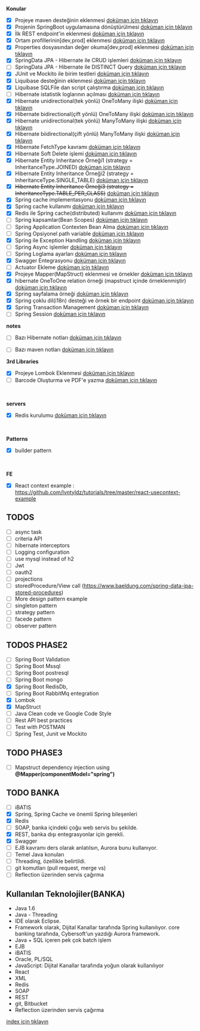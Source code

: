 **Konular**
- [X] Projeye maven desteğinin eklenmesi [doküman için tıklayın](./documentation/addMavenSupportToProject.md)
- [X] Projenin SpringBoot uygulamasına dönüştürülmesi [doküman için tıklayın](./documentation/convertProjectToSpringBootApp.md)
- [X] İlk REST endpoint'in eklenmesi [doküman için tıklayın](./documentation/createFirstRestController.md)
- [X] Ortam profillerinin[dev,prod] eklenmesi [doküman için tıklayın](./documentation/createEnvironmentProfiles.md)
- [X] Properties dosyasından değer okuma[dev,prod] eklenmesi [doküman için tıklayın](./documentation/readParamFromConfigFile.md)
- [X] SpringData JPA - Hibernate ile  CRUD işlemleri [doküman için tıklayın](./documentation/CRUDWithJpaHibernate.md)
- [ ] SpringData JPA - Hibernate ile  DISTINCT Query [doküman için tıklayın](./documentation/jpaHibernateDistinctExample.md)
- [X] JUnit ve Mockito ile birim testleri [doküman için tıklayın](./documentation/unitTestWithJunitAndMockito.md)
- [X] Liquibase desteğinin eklenmesi [doküman için tıklayın](./documentation/addLiquibaseSupport.md)
- [X] Liquibase SQLFile dan script çalıştırma [doküman için tıklayın](./documentation/addLiquibaseChangesetFromSqlFileData.md)
- [ ] Hibernate istatistik loglarının açılması [doküman için tıklayın](./documentation/addStatisticalLoggingSessionEvent.md)
- [X] Hibernate unidirectional(tek yönlü) OneToMany ilişki [doküman için tıklayın](./documentation/addOneToManyUnidirectionalRelation.md)
- [X] Hibernate bidirectional(çift yönlü) OneToMany ilişki [doküman için tıklayın](./documentation/addOneToManyBidirectionalRelation.md)
- [X] Hibernate unidirectional(tek yönlü) ManyToMany ilişki [doküman için tıklayın](./documentation/addManyToManyUnidirectionalRelation.md)
- [X] Hibernate biidirectional(çift yönlü) ManyToMany ilişki [doküman için tıklayın](./documentation/addManyToManybidirectionalRelation.md)
- [X] Hibernate FetchType kavramı [doküman için tıklayın](./documentation/hibernateFetchTypes.md)
- [X] Hibernate Soft Delete işlemi [doküman için tıklayın](./documentation/hibernateSoftDetele.md)
- [X] Hibernate Entity Inheritance Örneği1 (strategy = InheritanceType.JOINED) [doküman için tıklayın](./documentation/entityInheritanceJoinedExample.md)
- [X] Hibernate Entity Inheritance Örneği2 (strategy = InheritanceType.SINGLE_TABLE) [doküman için tıklayın](./documentation/entityInheritanceSingleTableExample.md)
- [X] ~~Hibernate Entity Inheritance Örneği3 (strategy = InheritanceType.TABLE_PER_CLASS)~~ [doküman için tıklayın](./documentation/entityInheritanceTablePerClassExample.md)
- [X] Spring cache implementasyonu [doküman için tıklayın](./documentation/springCacheImpl.md)
- [X] Spring cache kullanımı [doküman için tıklayın](./documentation/springCacheExamples.md)
- [X] Redis ile Spring cache(distributed) kullanımı [doküman için tıklayın](./documentation/distributedCacheWithRedis.md)
- [ ] Spring kapsamlar(Bean Scopes) [doküman için tıklayın](./documentation/springBeanScopes.md)
- [ ] Spring Application Contexten Bean Alma [doküman için tıklayın](./documentation/getBeansFromAppContext.md)
- [ ] Spring Opsiyonel path variable [doküman için tıklayın](./documentation/generateBarcodeAndPdf.md)
- [X] Spring ile Exception Handling [doküman için tıklayın](./documentation/exceptionHanglingWithSpring.md)
- [ ] Spring Async işlemler [doküman için tıklayın](./documentation/assAsyncExample.md)
- [ ] Spring Loglama ayarları [doküman için tıklayın](./documentation/springLoggingConfiguration.md)
- [X] Swagger Entegrasyonu [doküman için tıklayın](./documentation/swaggerIntegration.md)
- [ ] Actuator Ekleme [doküman için tıklayın](./documentation/addActuator.md)
- [X] Projeye Mapper(MapStruct) eklenmesi ve örnekler  [doküman için tıklayın](./documentation/mapStructImplementationAndExample.md)
- [X] hibernate OneToOne relation örneği (mapstruct içinde örneklenmiştir) [doküman için tıklayın](./documentation/mapStructImplementationAndExample.md)
- [X] Spring sayfalama örneği  [doküman için tıklayın](./documentation/springPagingExample.md)
- [X] Spring çoklu dil(i18n) desteği ve örnek bir endpoint  [doküman için tıklayın](./documentation/springBootInternalization.md)
- [X] Spring Transaction Management [doküman için tıklayın](./documentation/springTransactionManagement.md)
- [ ] Spring Session [doküman için tıklayın](./documentation/springBootSession.md)

**notes**
- [ ] Bazı Hibernate notları [doküman için tıklayın](./documentation/hibernateRelationNotes.md)
- [ ] Bazı maven notları [doküman için tıklayın](./documentation/mavenNotes.md)


**3rd Libraries**
- [X] Projeye Lombok Eklenmesi [doküman için tıklayın](./documentation/addLombokToProject.md)
- [ ] Barcode Oluşturma ve PDF'e yazma [doküman için tıklayın](./documentation/generateBarcodeAndPdf.md)
<br/>

**servers**
- [X] Redis kurulumu [doküman için tıklayın](./documentation/dockerRedisExample.md)
<br/>

**Patterns**
- [X] builder pattern
<br/>

**FE**
- [X] React context example : https://github.com/lvntyldz/tutorials/tree/master/react-usecontext-example 

## TODOS
- [ ] async task 
- [ ] criteria API
- [ ] hibernate interceptors
- [ ] Logging configuration
- [ ] use mysql instead of h2
- [ ] Jwt
- [ ] oauth2
- [ ] projections
- [ ] storedProcedure/View call (https://www.baeldung.com/spring-data-jpa-stored-procedures)
- [ ] More design pattern example
- [ ] singleton pattern
- [ ] strategy pattern
- [ ] facede pattern
- [ ] observer pattern

## TODOS PHASE2
- [ ] Spring Boot Validation
- [ ] Spring Boot Mssql
- [ ] Spring Boot postresql
- [ ] Spring Boot mongo
- [x] Spring Boot RedisDb,
- [ ] Spring Boot RabbitMq entegration
- [x] Lombok
- [x] MapStruct
- [ ] Java Clean code ve Google Code Style
- [ ] Rest API best practices
- [ ] Test with POSTMAN 
- [ ] Spring Test, Junit ve Mockito

## TODO PHASE3
- [ ] Mapstruct dependency injection using **@Mapper(componentModel="spring")**

## TODO BANKA
- [ ] iBATIS
- [X] Spring, Spring Cache ve önemli Spring bileşenleri
- [X] Redis
- [ ] SOAP, banka içindeki çoğu web servis bu şekilde.
- [X] REST, banka dışı entegrasyonlar için gerekli.
- [X] Swagger
- [ ] EJB kavramı ders olarak anlatılsın, Aurora bunu kullanıyor.
- [ ] Temel Java konuları
- [ ] Threading, özellikle belirtildi.
- [ ] git komutları (pull request, merge vs)
- [ ] Reflection üzerinden servis çağırma

## Kullanılan Teknolojiler(BANKA)
- Java 1.6
- Java - Threading
- IDE olarak Eclipse.
- Framework olarak, Dijital Kanallar tarafında Spring kullanılıyor. core banking tarafında, Cybersoft'un yazdığı Aurora framework.
- Java + SQL içeren pek çok batch işlem
- EJB
- iBATIS
- Oracle, PL/SQL
- JavaScript: Dijital Kanallar tarafında yoğun olarak kullanılıyor
- React
- XML
- Redis
- SOAP
- REST
- git, Bitbucket
- Reflection üzerinden servis çağırma

[index için tıklayın](../README.md)
